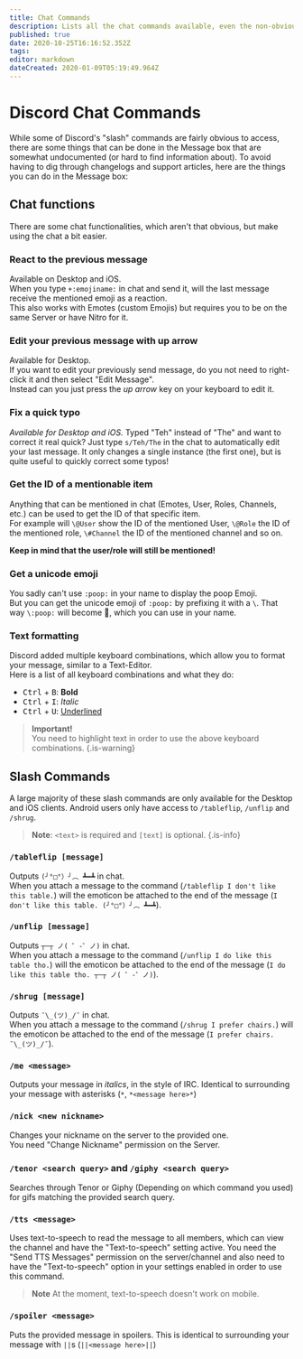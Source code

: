 ```yaml
---
title: Chat Commands
description: Lists all the chat commands available, even the non-obvious/non-documented ones.
published: true
date: 2020-10-25T16:16:52.352Z
tags: 
editor: markdown
dateCreated: 2020-01-09T05:19:49.964Z
---
```


# Discord Chat Commands
While some of Discord's "slash" commands are fairly obvious to access, there are some things that can be done in the Message box that are somewhat undocumented (or hard to find information about). To avoid having to dig through changelogs and support articles, here are the things you can do in the Message box:

## Chat functions
There are some chat functionalities, which aren't that obvious, but make using the chat a bit easier.

### React to the previous message
Available on Desktop and iOS.  
When you type `+:emojiname:` in chat and send it, will the last message receive the mentioned emoji as a reaction.  
This also works with Emotes (custom Emojis) but requires you to be on the same Server or have Nitro for it.

### Edit your previous message with up arrow
Available for Desktop.  
If you want to edit your previously send message, do you not need to right-click it and then select "Edit Message".  
Instead can you just press the *up arrow* key on your keyboard to edit it.

### Fix a quick typo
*Available for Desktop and iOS.* 
Typed "Teh" instead of "The" and want to correct it real quick? Just type `s/Teh/The` in the chat to automatically edit your last message. It only changes a single instance (the first one), but is quite useful to quickly correct some typos!

### Get the ID of a mentionable item
Anything that can be mentioned in chat (Emotes, User, Roles, Channels, etc.) can be used to get the ID of that specific item.  
For example will `\@User` show the ID of the mentioned User, `\@Role` the ID of the mentioned role, `\#Channel` the ID of the mentioned channel and so on.

**Keep in mind that the user/role will still be mentioned!**

### Get a unicode emoji
You sadly can't use `:poop:` in your name to display the poop Emoji.  
But you can get the unicode emoji of `:poop:` by prefixing it with a `\`. That way `\:poop:` will become 💩, which you can use in your name.

### Text formatting
Discord added multiple keyboard combinations, which allow you to format your message, similar to a Text-Editor.  
Here is a list of all keyboard combinations and what they do:
- <kbd>Ctrl</kbd> + <kbd>B</kbd>: **Bold**
- <kbd>Ctrl</kbd> + <kbd>I</kbd>: *Italic*
- <kbd>Ctrl</kbd> + <kbd>U</kbd>: <u>Underlined</u>

> **Important!**  
> You need to highlight text in order to use the above keyboard combinations.
{.is-warning}

## Slash Commands

A large majority of these slash commands are only available for the Desktop and iOS clients. Android users only have access to `/tableflip`, `/unflip` and `/shrug`.

> **Note**:
> `<text>` is required and `[text]` is optional.
{.is-info}

### `/tableflip [message]`
Outputs `(╯°□°）╯︵ ┻━┻` in chat.  
When you attach a message to the command (`/tableflip I don't like this table.`) will the emoticon be attached to the end of the message (`I don't like this table. (╯°□°）╯︵ ┻━┻`).

### `/unflip [message]`
Outputs `┬─┬ ノ( ゜-゜ノ)` in chat.  
When you attach a message to the command (`/unflip I do like this table tho.`) will the emoticon be attached to the end of the message (`I do like this table tho. ┬─┬ ノ( ゜-゜ノ)`).

### `/shrug [message]`
Outputs `¯\_(ツ)_/¯` in chat.  
When you attach a message to the command (`/shrug I prefer chairs.`) will the emoticon be attached to the end of the message (`I prefer chairs. ¯\_(ツ)_/¯`).

### `/me <message>`
Outputs your message in *italics*, in the style of IRC. Identical to surrounding your message with asterisks (`*`, `*<message here>*`)

### `/nick <new nickname>`
Changes your nickname on the server to the provided one.  
You need "Change Nickname" permission on the Server.

### `/tenor <search query>` and `/giphy <search query>`
Searches through Tenor or Giphy (Depending on which command you used) for gifs matching the provided search query.

### `/tts <message>`
Uses text-to-speech to read the message to all members, which can view the channel and have the "Text-to-speech" setting active.
You need the "Send TTS Messages" permission on the server/channel and also need to have the "Text-to-speech" option in your settings enabled in order to use this command.

> **Note**
> At the moment, text-to-speech doesn't work on mobile. 

### `/spoiler <message>`
Puts the provided message in spoilers. This is identical to surrounding your message with `||`s (`||<message here>||`)